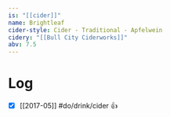 ```yaml
---
is: "[[cider]]"
name: Brightleaf
cider-style: Cider - Traditional - Apfelwein
cidery: "[[Bull City Ciderworks]]"
abv: 7.5
---
```


# Log
- [x] [[2017-05]] #do/drink/cider 👍
